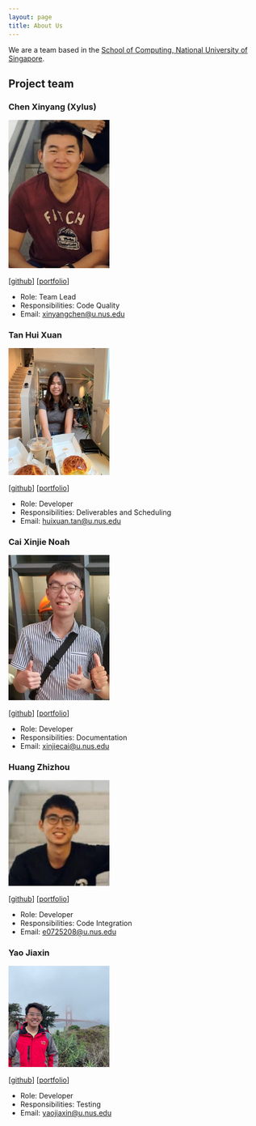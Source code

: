```yaml
---
layout: page
title: About Us
---
```


We are a team based in the [School of Computing, National University of Singapore](http://www.comp.nus.edu.sg).

## Project team

### Chen Xinyang (Xylus)

<img src="images/xyluschen.png" width="200px">

[[github](https://github.com/xyluschen)]
[[portfolio](team/xyluschen.md)]
* Role: Team Lead
* Responsibilities: Code Quality
* Email: xinyangchen@u.nus.edu

### Tan Hui Xuan

<img src="images/huixuant.png" width="200px">

[[github](http://github.com/huixuant)]
[[portfolio](team/huixuant.md)]

* Role: Developer
* Responsibilities: Deliverables and Scheduling
* Email: huixuan.tan@u.nus.edu

### Cai Xinjie Noah

<img src="images/noahxinjie.png" width="200px">

[[github](http://github.com/noahxinjie)]
[[portfolio](team/noahxinjie.md)]

* Role: Developer
* Responsibilities: Documentation
* Email: xinjiecai@u.nus.edu

### Huang Zhizhou

<img src="images/huangzz125.png" width="200px">

[[github](http://github.com/huangzz125)]
[[portfolio](team/huangzz125.md)]

* Role: Developer
* Responsibilities: Code Integration
* Email: e0725208@u.nus.edu

### Yao Jiaxin

<img src="images/yaojiax.png" width="200px">

[[github](http://github.com/yaojiax)]
[[portfolio](team/yaojiax.md)]

* Role: Developer
* Responsibilities: Testing
* Email: yaojiaxin@u.nus.edu
